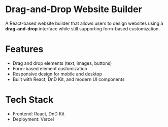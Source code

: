 # Drag-and-Drop Website Builder

A React-based website builder that allows users to design websites using a **drag-and-drop** interface while still supporting form-based customization.

# Features
-  Drag and drop elements (text, images, buttons)
-  Form-based element customization
-  Responsive design for mobile and desktop
-  Built with React, DnD Kit, and modern UI components

# Tech Stack
- Frontend: React, DnD Kit
- Deployment: Vercel
